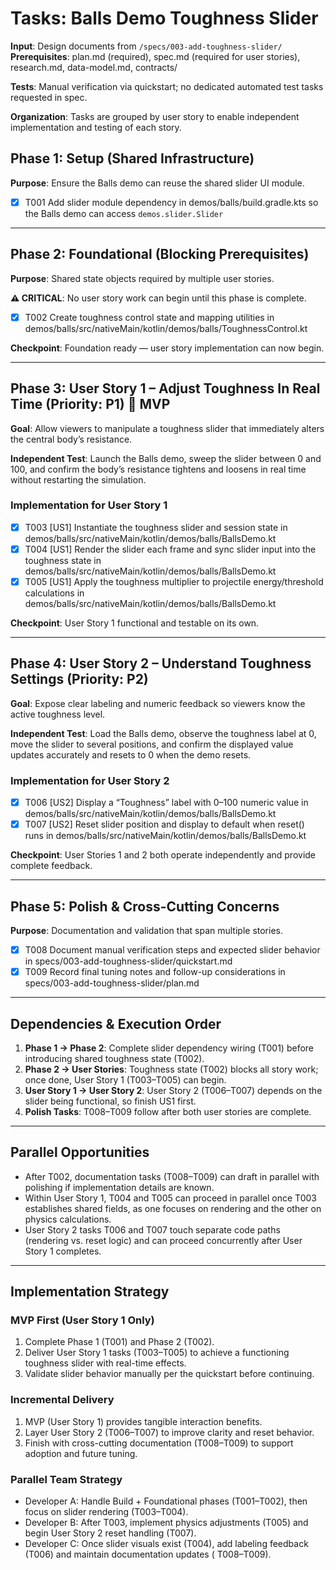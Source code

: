# Tasks: Balls Demo Toughness Slider

**Input**: Design documents from `/specs/003-add-toughness-slider/`
**Prerequisites**: plan.md (required), spec.md (required for user stories), research.md, data-model.md, contracts/

**Tests**: Manual verification via quickstart; no dedicated automated test tasks requested in spec.

**Organization**: Tasks are grouped by user story to enable independent implementation and testing of each story.

## Phase 1: Setup (Shared Infrastructure)

**Purpose**: Ensure the Balls demo can reuse the shared slider UI module.

- [X] T001 Add slider module dependency in demos/balls/build.gradle.kts so the Balls demo can access
  `demos.slider.Slider`

---

## Phase 2: Foundational (Blocking Prerequisites)

**Purpose**: Shared state objects required by multiple user stories.

**⚠️ CRITICAL**: No user story work can begin until this phase is complete.

- [X] T002 Create toughness control state and mapping utilities in
  demos/balls/src/nativeMain/kotlin/demos/balls/ToughnessControl.kt

**Checkpoint**: Foundation ready — user story implementation can now begin.

---

## Phase 3: User Story 1 – Adjust Toughness In Real Time (Priority: P1) 🎯 MVP

**Goal**: Allow viewers to manipulate a toughness slider that immediately alters the central body’s resistance.

**Independent Test**: Launch the Balls demo, sweep the slider between 0 and 100, and confirm the body’s resistance
tightens and loosens in real time without restarting the simulation.

### Implementation for User Story 1

- [X] T003 [US1] Instantiate the toughness slider and session state in
  demos/balls/src/nativeMain/kotlin/demos/balls/BallsDemo.kt
- [X] T004 [US1] Render the slider each frame and sync slider input into the toughness state in
  demos/balls/src/nativeMain/kotlin/demos/balls/BallsDemo.kt
- [X] T005 [US1] Apply the toughness multiplier to projectile energy/threshold calculations in
  demos/balls/src/nativeMain/kotlin/demos/balls/BallsDemo.kt

**Checkpoint**: User Story 1 functional and testable on its own.

---

## Phase 4: User Story 2 – Understand Toughness Settings (Priority: P2)

**Goal**: Expose clear labeling and numeric feedback so viewers know the active toughness level.

**Independent Test**: Load the Balls demo, observe the toughness label at 0, move the slider to several positions, and
confirm the displayed value updates accurately and resets to 0 when the demo resets.

### Implementation for User Story 2

- [X] T006 [US2] Display a “Toughness” label with 0–100 numeric value in
  demos/balls/src/nativeMain/kotlin/demos/balls/BallsDemo.kt
- [X] T007 [US2] Reset slider position and display to default when reset() runs in
  demos/balls/src/nativeMain/kotlin/demos/balls/BallsDemo.kt

**Checkpoint**: User Stories 1 and 2 both operate independently and provide complete feedback.

---

## Phase 5: Polish & Cross-Cutting Concerns

**Purpose**: Documentation and validation that span multiple stories.

- [X] T008 Document manual verification steps and expected slider behavior in
  specs/003-add-toughness-slider/quickstart.md
- [X] T009 Record final tuning notes and follow-up considerations in specs/003-add-toughness-slider/plan.md

---

## Dependencies & Execution Order

1. **Phase 1 → Phase 2**: Complete slider dependency wiring (T001) before introducing shared toughness state (T002).
2. **Phase 2 → User Stories**: Toughness state (T002) blocks all story work; once done, User Story 1 (T003–T005) can
   begin.
3. **User Story 1 → User Story 2**: User Story 2 (T006–T007) depends on the slider being functional, so finish US1
   first.
4. **Polish Tasks**: T008–T009 follow after both user stories are complete.

---

## Parallel Opportunities

- After T002, documentation tasks (T008–T009) can draft in parallel with polishing if implementation details are known.
- Within User Story 1, T004 and T005 can proceed in parallel once T003 establishes shared fields, as one focuses on
  rendering and the other on physics calculations.
- User Story 2 tasks T006 and T007 touch separate code paths (rendering vs. reset logic) and can proceed concurrently
  after User Story 1 completes.

---

## Implementation Strategy

### MVP First (User Story 1 Only)

1. Complete Phase 1 (T001) and Phase 2 (T002).
2. Deliver User Story 1 tasks (T003–T005) to achieve a functioning toughness slider with real-time effects.
3. Validate slider behavior manually per the quickstart before continuing.

### Incremental Delivery

1. MVP (User Story 1) provides tangible interaction benefits.
2. Layer User Story 2 (T006–T007) to improve clarity and reset behavior.
3. Finish with cross-cutting documentation (T008–T009) to support adoption and future tuning.

### Parallel Team Strategy

- Developer A: Handle Build + Foundational phases (T001–T002), then focus on slider rendering (T003–T004).
- Developer B: After T003, implement physics adjustments (T005) and begin User Story 2 reset handling (T007).
- Developer C: Once slider visuals exist (T004), add labeling feedback (T006) and maintain documentation updates (
  T008–T009).
